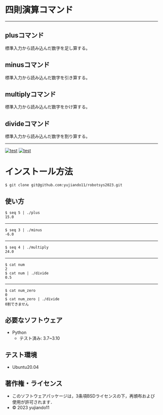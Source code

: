 # 四則演算コマンド
---
## plusコマンド      
標準入力から読み込んだ数字を足し算する。
## minusコマンド     
標準入力から読み込んだ数字を引き算する。
## multiplyコマンド　
標準入力から読み込んだ数字をかけ算する。
## divideコマンド　　
標準入力から読み込んだ数字を割り算する。

---

[![test](https://github.com/yujiando11/robotsys2023/actions/workflows/test1.yml/badge.svg)](https://github.com/yujiando11/robotsys2023/actions/workflows/test1.yml)
[![test](https://github.com/yujiando11/robotsys2023/actions/workflows/test2.yml/badge.svg)](https://github.com/yujiando11/robotsys2023/actions/workflows/test2.yml)


# インストール方法
```
$ git clone git@github.com:yujiando11/robotsys2023.git
```

## 使い方
```
$ seq 5 | ./plus
15.0
```
---
```
$ seq 3 | ./minus
-6.0
```
---
```
$ seq 4 | ./multiply
24.0
```
---
```
$ cat num
2
$ cat num | ./divide
0.5
```
---
```
$ cat num_zero
0
$ cat num_zero | ./divide
0割できません
```

## 必要なソフトウェア
* Python
  * テスト済み: 3.7~3.10

## テスト環境
* Ubuntu20.04

## 著作権・ライセンス

* このソフトウェアパッケージは，3条項BSDライセンスの下，再頒布および使用が許可されます．
* © 2023 yujiando11
